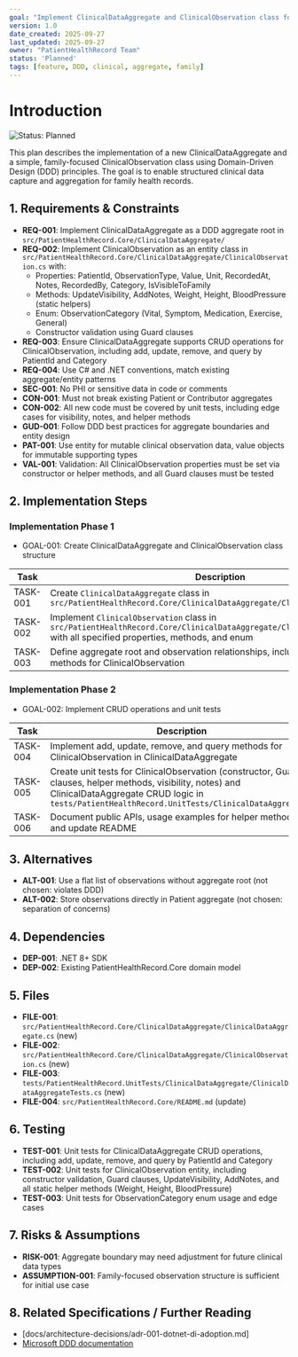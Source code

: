 ```yaml
---
goal: "Implement ClinicalDataAggregate and ClinicalObservation class for family-focused clinical data (DDD)"
version: 1.0
date_created: 2025-09-27
last_updated: 2025-09-27
owner: "PatientHealthRecord Team"
status: 'Planned'
tags: [feature, DDD, clinical, aggregate, family]
---
```


# Introduction

![Status: Planned](https://img.shields.io/badge/status-Planned-blue)

This plan describes the implementation of a new ClinicalDataAggregate and a simple, family-focused ClinicalObservation class using Domain-Driven Design (DDD) principles. The goal is to enable structured clinical data capture and aggregation for family health records.

## 1. Requirements & Constraints

- **REQ-001**: Implement ClinicalDataAggregate as a DDD aggregate root in `src/PatientHealthRecord.Core/ClinicalDataAggregate/`
- **REQ-002**: Implement ClinicalObservation as an entity class in `src/PatientHealthRecord.Core/ClinicalDataAggregate/ClinicalObservation.cs` with:
    - Properties: PatientId, ObservationType, Value, Unit, RecordedAt, Notes, RecordedBy, Category, IsVisibleToFamily
    - Methods: UpdateVisibility, AddNotes, Weight, Height, BloodPressure (static helpers)
    - Enum: ObservationCategory (Vital, Symptom, Medication, Exercise, General)
    - Constructor validation using Guard clauses
- **REQ-003**: Ensure ClinicalDataAggregate supports CRUD operations for ClinicalObservation, including add, update, remove, and query by PatientId and Category
- **REQ-004**: Use C# and .NET conventions, match existing aggregate/entity patterns
- **SEC-001**: No PHI or sensitive data in code or comments
- **CON-001**: Must not break existing Patient or Contributor aggregates
- **CON-002**: All new code must be covered by unit tests, including edge cases for visibility, notes, and helper methods
- **GUD-001**: Follow DDD best practices for aggregate boundaries and entity design
- **PAT-001**: Use entity for mutable clinical observation data, value objects for immutable supporting types
- **VAL-001**: Validation: All ClinicalObservation properties must be set via constructor or helper methods, and all Guard clauses must be tested

## 2. Implementation Steps

### Implementation Phase 1
- GOAL-001: Create ClinicalDataAggregate and ClinicalObservation class structure

| Task      | Description                                                                 | Completed | Date       |
|-----------|-----------------------------------------------------------------------------|-----------|------------|
| TASK-001  | Create `ClinicalDataAggregate` class in `src/PatientHealthRecord.Core/ClinicalDataAggregate/ClinicalDataAggregate.cs` |           |            |
| TASK-002  | Implement `ClinicalObservation` class in `src/PatientHealthRecord.Core/ClinicalDataAggregate/ClinicalObservation.cs` with all specified properties, methods, and enum |           |            |
| TASK-003  | Define aggregate root and observation relationships, including CRUD and query methods for ClinicalObservation |           |            |

### Implementation Phase 2
- GOAL-002: Implement CRUD operations and unit tests

| Task      | Description                                                                 | Completed | Date       |
|-----------|-----------------------------------------------------------------------------|-----------|------------|
| TASK-004  | Implement add, update, remove, and query methods for ClinicalObservation in ClinicalDataAggregate |           |            |
| TASK-005  | Create unit tests for ClinicalObservation (constructor, Guard clauses, helper methods, visibility, notes) and ClinicalDataAggregate CRUD logic in `tests/PatientHealthRecord.UnitTests/ClinicalDataAggregate/` |           |            |
| TASK-006  | Document public APIs, usage examples for helper methods, and update README |           |            |

## 3. Alternatives

- **ALT-001**: Use a flat list of observations without aggregate root (not chosen: violates DDD)
- **ALT-002**: Store observations directly in Patient aggregate (not chosen: separation of concerns)

## 4. Dependencies

- **DEP-001**: .NET 8+ SDK
- **DEP-002**: Existing PatientHealthRecord.Core domain model

## 5. Files

- **FILE-001**: `src/PatientHealthRecord.Core/ClinicalDataAggregate/ClinicalDataAggregate.cs` (new)
- **FILE-002**: `src/PatientHealthRecord.Core/ClinicalDataAggregate/ClinicalObservation.cs` (new)
- **FILE-003**: `tests/PatientHealthRecord.UnitTests/ClinicalDataAggregate/ClinicalDataAggregateTests.cs` (new)
- **FILE-004**: `src/PatientHealthRecord.Core/README.md` (update)

## 6. Testing
- **TEST-001**: Unit tests for ClinicalDataAggregate CRUD operations, including add, update, remove, and query by PatientId and Category
- **TEST-002**: Unit tests for ClinicalObservation entity, including constructor validation, Guard clauses, UpdateVisibility, AddNotes, and all static helper methods (Weight, Height, BloodPressure)
- **TEST-003**: Unit tests for ObservationCategory enum usage and edge cases

## 7. Risks & Assumptions

- **RISK-001**: Aggregate boundary may need adjustment for future clinical data types
- **ASSUMPTION-001**: Family-focused observation structure is sufficient for initial use case

## 8. Related Specifications / Further Reading

- [docs/architecture-decisions/adr-001-dotnet-di-adoption.md]
- [Microsoft DDD documentation](https://learn.microsoft.com/en-us/dotnet/architecture/ddd/)
